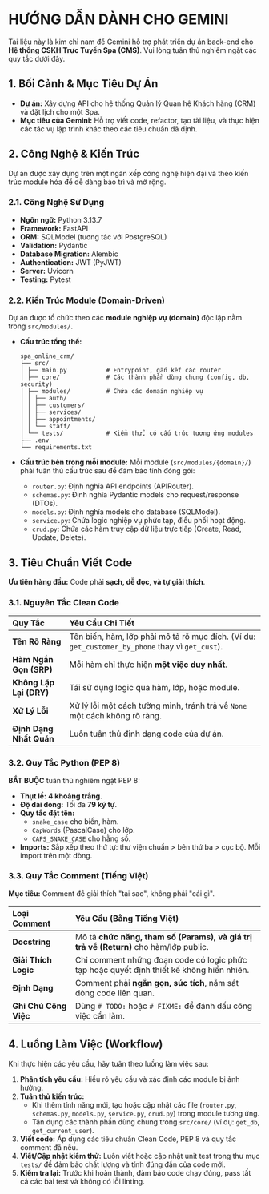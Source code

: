 # HƯỚNG DẪN DÀNH CHO GEMINI

Tài liệu này là kim chỉ nam để Gemini hỗ trợ phát triển dự án back-end cho **Hệ thống CSKH Trực Tuyến Spa (CMS)**. Vui lòng tuân thủ nghiêm ngặt các quy tắc dưới đây.

## 1. Bối Cảnh & Mục Tiêu Dự Án

- **Dự án:** Xây dựng API cho hệ thống Quản lý Quan hệ Khách hàng (CRM) và đặt lịch cho một Spa.
- **Mục tiêu của Gemini:** Hỗ trợ viết code, refactor, tạo tài liệu, và thực hiện các tác vụ lập trình khác theo các tiêu chuẩn đã định.

## 2. Công Nghệ & Kiến Trúc

Dự án được xây dựng trên một ngăn xếp công nghệ hiện đại và theo kiến trúc module hóa để dễ dàng bảo trì và mở rộng.

### 2.1. Công Nghệ Sử Dụng

- **Ngôn ngữ:** Python 3.13.7
- **Framework:** FastAPI
- **ORM:** SQLModel (tương tác với PostgreSQL)
- **Validation:** Pydantic
- **Database Migration:** Alembic
- **Authentication:** JWT (PyJWT)
- **Server:** Uvicorn
- **Testing:** Pytest

### 2.2. Kiến Trúc Module (Domain-Driven)

Dự án được tổ chức theo các **module nghiệp vụ (domain)** độc lập nằm trong `src/modules/`.

- **Cấu trúc tổng thể:**
  ```
  spa_online_crm/
  ├── src/
  │ ├── main.py           # Entrypoint, gắn kết các router
  │ ├── core/             # Các thành phần dùng chung (config, db, security)
  │ ├── modules/          # Chứa các domain nghiệp vụ
  │ │ ├── auth/
  │ │ ├── customers/
  │ │ ├── services/
  │ │ ├── appointments/
  │ │ └── staff/
  │ └── tests/            # Kiểm thử, có cấu trúc tương ứng modules
  ├── .env
  └── requirements.txt
  ```

- **Cấu trúc bên trong mỗi module:** Mỗi module (`src/modules/{domain}/`) phải tuân thủ cấu trúc sau để đảm bảo tính đóng gói:
  - `router.py`: Định nghĩa API endpoints (APIRouter).
  - `schemas.py`: Định nghĩa Pydantic models cho request/response (DTOs).
  - `models.py`: Định nghĩa models cho database (SQLModel).
  - `service.py`: Chứa logic nghiệp vụ phức tạp, điều phối hoạt động.
  - `crud.py`: Chứa các hàm truy cập dữ liệu trực tiếp (Create, Read, Update, Delete).

## 3. Tiêu Chuẩn Viết Code

**Ưu tiên hàng đầu:** Code phải **sạch, dễ đọc, và tự giải thích**.

### 3.1. Nguyên Tắc Clean Code

| Quy Tắc | Yêu Cầu Chi Tiết |
| :--- | :--- |
| **Tên Rõ Ràng** | Tên biến, hàm, lớp phải mô tả rõ mục đích. (Ví dụ: `get_customer_by_phone` thay vì `get_cust`). |
| **Hàm Ngắn Gọn (SRP)** | Mỗi hàm chỉ thực hiện **một việc duy nhất**. |
| **Không Lặp Lại (DRY)** | Tái sử dụng logic qua hàm, lớp, hoặc module. |
| **Xử Lý Lỗi** | Xử lý lỗi một cách tường minh, tránh trả về `None` một cách không rõ ràng. |
| **Định Dạng Nhất Quán** | Luôn tuân thủ định dạng code của dự án. |

### 3.2. Quy Tắc Python (PEP 8)

**BẮT BUỘC** tuân thủ nghiêm ngặt PEP 8:

- **Thụt lề:** **4 khoảng trắng**.
- **Độ dài dòng:** Tối đa **79 ký tự**.
- **Quy tắc đặt tên:**
  - `snake_case` cho biến, hàm.
  - `CapWords` (PascalCase) cho lớp.
  - `CAPS_SNAKE_CASE` cho hằng số.
- **Imports:** Sắp xếp theo thứ tự: thư viện chuẩn > bên thứ ba > cục bộ. Mỗi import trên một dòng.

### 3.3. Quy Tắc Comment (Tiếng Việt)

**Mục tiêu:** Comment để giải thích "tại sao", không phải "cái gì".

| Loại Comment | Yêu Cầu (Bằng Tiếng Việt) |
| :--- | :--- |
| **Docstring** | Mô tả **chức năng, tham số (Params), và giá trị trả về (Return)** cho hàm/lớp public. |
| **Giải Thích Logic** | Chỉ comment những đoạn code có logic phức tạp hoặc quyết định thiết kế không hiển nhiên. |
| **Định Dạng** | Comment phải **ngắn gọn, súc tích**, nằm sát dòng code liên quan. |
| **Ghi Chú Công Việc** | Dùng `# TODO:` hoặc `# FIXME:` để đánh dấu công việc cần làm. |

## 4. Luồng Làm Việc (Workflow)

Khi thực hiện các yêu cầu, hãy tuân theo luồng làm việc sau:

1.  **Phân tích yêu cầu:** Hiểu rõ yêu cầu và xác định các module bị ảnh hưởng.
2.  **Tuân thủ kiến trúc:**
    - Khi thêm tính năng mới, tạo hoặc cập nhật các file (`router.py`, `schemas.py`, `models.py`, `service.py`, `crud.py`) trong module tương ứng.
    - Tận dụng các thành phần dùng chung trong `src/core/` (ví dụ: `get_db`, `get_current_user`).
3.  **Viết code:** Áp dụng các tiêu chuẩn Clean Code, PEP 8 và quy tắc comment đã nêu.
4.  **Viết/Cập nhật kiểm thử:** Luôn viết hoặc cập nhật unit test trong thư mục `tests/` để đảm bảo chất lượng và tính đúng đắn của code mới.
5.  **Kiểm tra lại:** Trước khi hoàn thành, đảm bảo code chạy đúng, pass tất cả các bài test và không có lỗi linting.
